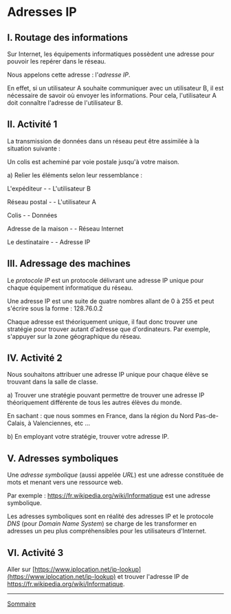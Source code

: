 # Adresses IP

## I. Routage des informations

Sur Internet, les équipements informatiques possèdent une adresse pour pouvoir les repérer dans le réseau.

Nous appelons cette adresse : l'*adresse IP*.

En effet, si un utilisateur A souhaite communiquer avec un utilisateur B, il est nécessaire de savoir où envoyer les informations. Pour cela, l'utilisateur A doit connaître l'adresse de l'utilisateur B.

## II. Activité 1

La transmission de données dans un réseau peut être assimilée à la situation suivante :

Un colis est acheminé par voie postale jusqu'à votre maison.

a) Relier les éléments selon leur ressemblance :

L'expéditeur -                              - L'utilisateur B

Réseau postal -                             - L'utilisateur A

Colis -                                 - Données

Adresse de la maison -                            - Réseau Internet

Le destinataire -                             - Adresse IP

## III. Adressage des machines

Le *protocole IP* est un protocole délivrant une adresse IP unique pour chaque équipement informatique du réseau.

Une adresse IP est une suite de quatre nombres allant de $0$ à $255$ et peut s'écrire sous la forme : $128.76.0.2$

Chaque adresse est théoriquement unique, il faut donc trouver une stratégie pour trouver autant d'adresse que d'ordinateurs. Par exemple, s'appuyer sur la zone géographique du réseau.

## IV. Activité 2

Nous souhaitons attribuer une adresse IP unique pour chaque élève se trouvant dans la salle de classe.

a) Trouver une stratégie pouvant permettre de trouver une adresse IP théoriquement différente de tous les autres élèves du monde. 

En sachant : que nous sommes en France, dans la région du Nord Pas-de-Calais, à Valenciennes, etc ...

b) En employant votre stratégie, trouver votre adresse IP.

## V. Adresses symboliques

Une *adresse symbolique* (aussi appelée *URL*) est une adresse constituée de mots et menant vers une ressource web. 

Par exemple : https://fr.wikipedia.org/wiki/Informatique est une adresse symbolique.

Les adresses symboliques sont en réalité des adresses IP et le protocole *DNS* (pour *Domain Name System*) se charge de les transformer en adresses un peu plus compréhensibles pour les utilisateurs d'Internet.

## VI. Activité 3

Aller sur [https://www.iplocation.net/ip-lookup](https://www.iplocation.net/ip-lookup) et trouver l'adresse IP de https://fr.wikipedia.org/wiki/Informatique.

___________________

[Sommaire](./../README.md)



